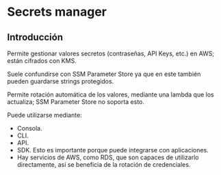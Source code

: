 # Secrets manager

## Introducción

Permite gestionar valores secretos (contraseñas, API Keys, etc.) en AWS; están cifrados con KMS.

Suele confundirse con SSM Parameter Store ya que en este también pueden guardarse strings protegidos.

Permite rotación automática de los valores, mediante una lambda que los actualiza; SSM Parameter Store no soporta esto.

Puede utilizarse mediante:

- Consola.
- CLI.
- API.
- SDK. Esto es importante porque puede integrarse con aplicaciones.
- Hay servicios de AWS, como RDS, que son capaces de utilizarlo directamente, así se beneficia de la rotación de credenciales.
